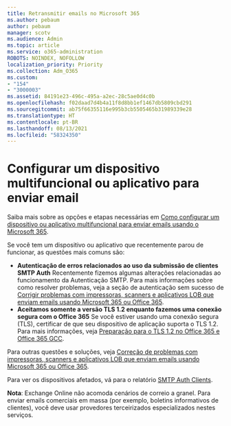 ```yaml
---
title: Retransmitir emails no Microsoft 365
ms.author: pebaum
author: pebaum
manager: scotv
ms.audience: Admin
ms.topic: article
ms.service: o365-administration
ROBOTS: NOINDEX, NOFOLLOW
localization_priority: Priority
ms.collection: Adm_O365
ms.custom:
- "154"
- "3000003"
ms.assetid: 84191e23-496c-495a-a2ec-28c5ae0d4c0b
ms.openlocfilehash: f02daad7d4b4a11f8d8bb1ef1467db5809cbd291
ms.sourcegitcommit: ab75f66355116e995b3cb5505465b31989339e28
ms.translationtype: HT
ms.contentlocale: pt-BR
ms.lasthandoff: 08/13/2021
ms.locfileid: "58324350"
---
```

# <a name="set-up-a-multifunction-device-or-application-to-send-email"></a>Configurar um dispositivo multifuncional ou aplicativo para enviar email

Saiba mais sobre as opções e etapas necessárias em [Como configurar um dispositivo ou aplicativo multifuncional para enviar emails usando o Microsoft 365](https://docs.microsoft.com/Exchange/mail-flow-best-practices/how-to-set-up-a-multifunction-device-or-application-to-send-email-using-microsoft-365-or-office-365).
  
Se você tem um dispositivo ou aplicativo que recentemente parou de funcionar, as questões mais comuns são:

- **Autenticação de erros relacionados ao uso da submissão de clientes SMTP Auth** Recentemente fizemos algumas alterações relacionadas ao funcionamento da Autenticação SMTP. Para mais informações sobre como resolver problemas, veja a seção de autenticação sem sucesso de [Corrigir problemas com impressoras, scanners e aplicativos LOB que enviam emails usando Microsoft 365 ou Office 365](https://docs.microsoft.com/Exchange/mail-flow-best-practices/fix-issues-with-printers-scanners-and-lob-applications-that-send-email-using-off#error-authentication-unsuccessful).
- **Aceitamos somente a versão TLS 1.2 enquanto fazemos uma conexão segura com o Office 365** Se você estiver usando uma conexão segura (TLS), certificar de que seu dispositivo de aplicação suporta o TLS 1.2. Para mais informações, veja [Preparação para o TLS 1.2 no Office 365 e Office 365 GCC](https://docs.microsoft.com/microsoft-365/compliance/prepare-tls-1.2-in-office-365).
 
Para outras questões e soluções, veja [Correção de problemas com impressoras, scanners e aplicativos LOB que enviam emails usando Microsoft 365 ou Office 365](https://docs.microsoft.com/Exchange/mail-flow-best-practices/fix-issues-with-printers-scanners-and-lob-applications-that-send-email-using-off).

Para ver os dispositivos afetados, vá para o relatório [SMTP Auth Clients](https://protection.office.com/mailflow/dashboard).

**Nota**: Exchange Online não acomoda cenários de correio a granel. Para enviar emails comerciais em massa (por exemplo, boletins informativos de clientes), você deve usar provedores terceirizados especializados nestes serviços.
